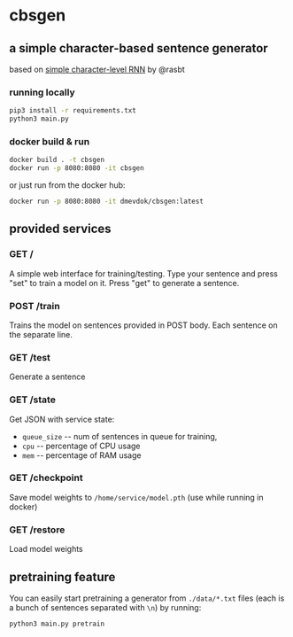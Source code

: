 # cbsgen

## a simple character-based sentence generator

based on [simple character-level RNN](https://github.com/rasbt/deeplearning-models/blob/master/pytorch_ipynb/rnn/char_rnn-charlesdickens.ipynb "simple character-level RNN") by @rasbt

### running locally

```bash
pip3 install -r requirements.txt
python3 main.py
```

### docker build & run

```bash
docker build . -t cbsgen
docker run -p 8080:8080 -it cbsgen
```

or just run from the docker hub:

```bash
docker run -p 8080:8080 -it dmevdok/cbsgen:latest
```

## provided services

### GET /

A simple web interface for training/testing. Type your sentence and press "set" to train a model on it. Press "get" to generate a sentence.

### POST /train

Trains the model on sentences provided in POST body. Each sentence on the separate line.

### GET /test

Generate a sentence

### GET /state

Get JSON with service state: 
* `queue_size` -- num of sentences in queue for training, 
* `cpu` -- percentage of CPU usage
* `mem` -- percentage of RAM usage

### GET /checkpoint

Save model weights to `/home/service/model.pth` (use while running in docker)

### GET /restore

Load model weights

## pretraining feature

You can easily start pretraining a generator from `./data/*.txt` files (each is a bunch of sentences separated with `\n`) by running:

```
python3 main.py pretrain
```
